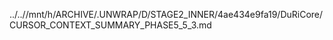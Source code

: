 ../..//mnt/h/ARCHIVE/.UNWRAP/D/STAGE2_INNER/4ae434e9fa19/DuRiCore/CURSOR_CONTEXT_SUMMARY_PHASE5_5_3.md